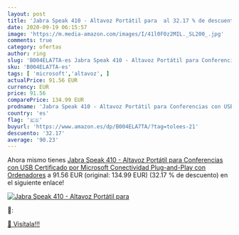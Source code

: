 ```yaml
---
layout: post
title: 'Jabra Speak 410 - Altavoz Portátil para  al 32.17 % de descuento'
date: 2020-09-19 06:15:57
image: 'https://m.media-amazon.com/images/I/41l0F0z2MIL._SL200_.jpg'
comments: true
category: ofertas
author: ring
slug: 'B004ELA7TA-es Jabra Speak 410 - Altavoz Portátil para Conferencias con...'
sku: 'B004ELA7TA-es'
tags: [ 'microsoft','altavoz', ]
actualPrice: 91.56 EUR
currency: EUR
price: 91.56
comparePrice: 134.99 EUR
prodname: 'Jabra Speak 410 - Altavoz Portátil para Conferencias con USB  Certificado por Microsoft  Conectividad Plug-and-Play con Ordenadores'
country: 'es'
flag: '🇪🇸'
buyurl: 'https://www.amazon.es/dp/B004ELA7TA/?tag=tolees-21'
descuento: '32.17'
average: '90.23'
---
```


Ahora mismo tienes [Jabra Speak 410 - Altavoz Portátil para Conferencias con USB  Certificado por Microsoft  Conectividad Plug-and-Play con Ordenadores](https://www.amazon.es/dp/B004ELA7TA/?tag=tolees-21) a 91.56 EUR (original: 134.99 EUR) (32.17 %  de descuento) en el siguiente enlace!

[![Jabra Speak 410 - Altavoz Portátil para ](https://m.media-amazon.com/images/I/41l0F0z2MIL._SL200_.jpg)](https://www.amazon.es/dp/B004ELA7TA/?tag=tolees-21)

🔎:


[🛒 Visítala!!!](https://www.amazon.es/dp/B004ELA7TA/?tag=tolees-21)
